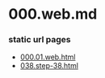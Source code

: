 
# 000.web.md

### static url pages

* [000.01.web.html](https://koskasmail.github.io/fccdev/md/01_responsive-web-design/learn-html-by-building-a-cat-photo-app/web/000.01.web.html)
* [038.step-38.html](https://koskasmail.github.io/fccdev/md/01_responsive-web-design/learn-html-by-building-a-cat-photo-app/web/038.step-38.html)
